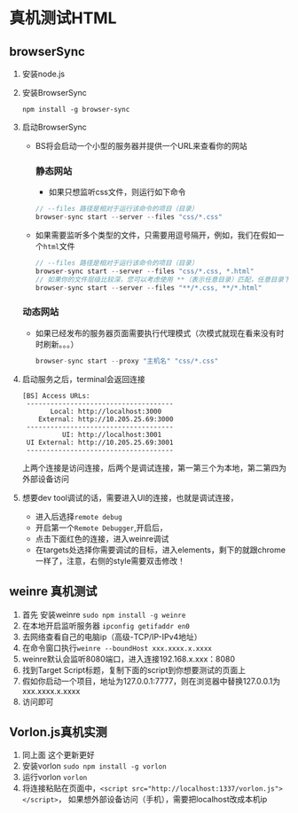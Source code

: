 # 真机测试HTML

## browserSync

1.   安装node.js

2.   安装BrowserSync

     `npm install -g browser-sync`

3.   启动BrowserSync

     + BS将会启动一个小型的服务器并提供一个URL来查看你的网站

       ### 静态网站

       + 如果只想监听css文件，则运行如下命令

       ```javascript
       // --files 路径是相对于运行该命令的项目（目录） 
       browser-sync start --server --files "css/*.css"
       ```

     + 如果需要监听多个类型的文件，只需要用逗号隔开，例如，我们在假如一个`html`文件

       ```javascript
       // --files 路径是相对于运行该命令的项目（目录） 
       browser-sync start --server --files "css/*.css, *.html"
       // 如果你的文件层级比较深，您可以考虑使用 **（表示任意目录）匹配，任意目录下任意.css 或 .html文件。 
       browser-sync start --server --files "**/*.css, **/*.html"
       ```

     ### 动态网站

     + 如果已经发布的服务器页面需要执行代理模式（次模式就现在看来没有时时刷新。。。）

       ```javascript
       browser-sync start --proxy "主机名" "css/*.css"
       ```

4.   启动服务之后，terminal会返回连接

     ```
     [BS] Access URLs:
      -------------------------------------
            Local: http://localhost:3000
         External: http://10.205.25.69:3000
      -------------------------------------
               UI: http://localhost:3001
      UI External: http://10.205.25.69:3001
      -------------------------------------
     ```

     上两个连接是访问连接，后两个是调试连接，第一第三个为本地，第二第四为外部设备访问

5.   想要dev tool调试的话，需要进入UI的连接，也就是调试连接，

     + 进入后选择`remote debug` 
     + 开启第一个`Remote Debugger`,开启后，
     + 点击下面红色的连接，进入weinre调试
     + 在targets处选择你需要调试的目标，进入elements，剩下的就跟chrome一样了，注意，右侧的style需要双击修改！



## weinre 真机测试

1. 首先 安装weinre `sudo npm install -g weinre`
2. 在本地开启监听服务器 `ipconfig getifaddr en0`
3. 去网络查看自己的电脑ip（高级-TCP/IP-IPv4地址）
4. 在命令窗口执行`weinre --boundHost xxx.xxxx.x.xxxx`
5. weinre默认会监听8080端口，进入连接192.168.x.xxx：8080
6. 找到Target Script标题，复制下面的script到你想要测试的页面上
7. 假如你启动一个项目，地址为127.0.0.1:7777，则在浏览器中替换127.0.0.1为xxx.xxxx.x.xxxx
8. 访问即可





## Vorlon.js真机实测

1. 同上面 这个更新更好
2. 安装vorlon `sudo npm install -g vorlon`
3. 运行vorlon `vorlon`
4. 将连接粘贴在页面中，`<script src="http://localhost:1337/vorlon.js"></script>`， 如果想外部设备访问（手机），需要把localhost改成本机ip